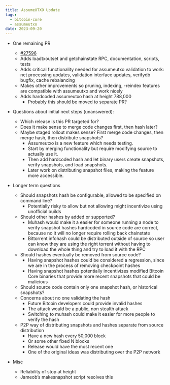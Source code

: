 ```yaml
---
title: AssumeUTXO Update
tags:
  - bitcoin-core
  - assumeutxo
date: 2023-09-20
---
```

- One remaining PR
  - [#27596](https://github.com/bitcoin/bitcoin/pull/27596)
  - Adds loadtxoutset and getchainstate RPC, documentation, scripts, tests
  - Adds critical functionality needed for assumeutxo validation to work: net processing updates, validation interface updates, verifydb bugfix, cache rebalancing
  - Makes other improvements so pruning, indexing, -reindex features are compatible with assumeutxo and work nicely
  - Adds hardcoded assumeutxo hash at height 788,000
    - Probably this should be moved to separate PR?

- Questions about initial next steps (unanswered):
  - Which release is this PR targeted for?
  - Does it make sense to merge code changes first, then hash later?
  - Maybe staged rollout makes sense? First merge code changes, then merge hash, then distribute snapshots?
    - Assumeutxo is a new feature which needs testing.
    - Start by merging functionality but require modifying source to actually use it.
    - Then add hardcoded hash and let binary users create snapshots, verify snapshots, and load snapshots.
    - Later work on distributing snapshot files, making the feature more accessible.

- Longer term questions
  - Should snapshots hash be configurable, allowed to be specified on command line?
    - Potentially risky to allow but not allowing might incentivize using unofficial builds
  - Should other hashes by added or supported?
    - Muhash would make it a easier for someone running a node to verify snapshot hashes hardcoded in source code are correct, because no it will no longer require rolling back chainstate
    - Bittorrent infohash could be distributed outside of source so user can know they are using the right torrent without having to download the whole thing and try to load it with the RPC
  - Should hashes eventually be removed from source code?
    - Having snapshot hashes could be considered a regression, since we are in the process of removing checkpoint hashes
    - Having snapshot hashes potentially incentivizes modified Bitcoin Core binaries that provide more recent snapshots that could be malicious
  - Should source code contain only one snapshot hash, or historical snapshots?
  - Concerns about no one validating the hash
    - Future Bitcoin developers could provide invalid hashes
    - The attack would be a public, non stealth attack
    - Switching to muhash could make it easier for more people to verify the hash
  - P2P way of distributing snapshots and hashes separate from source distribution
    - Have a new hash every 50,000 block
    - Or some other fixed N blocks
    - Release would have the most recent one
    - One of the original ideas was distributing over the P2P network

- Misc
  - Reliability of stop at height
  - Jameob’s makesnapshot script resolves this
